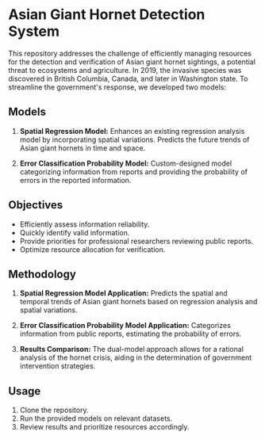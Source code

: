 # Asian Giant Hornet Detection System

This repository addresses the challenge of efficiently managing resources for the detection and verification of Asian giant hornet sightings, a potential threat to ecosystems and agriculture. In 2019, the invasive species was discovered in British Columbia, Canada, and later in Washington state. To streamline the government's response, we developed two models:

## Models

1. **Spatial Regression Model:** Enhances an existing regression analysis model by incorporating spatial variations. Predicts the future trends of Asian giant hornets in time and space.

2. **Error Classification Probability Model:** Custom-designed model categorizing information from reports and providing the probability of errors in the reported information.

## Objectives

- Efficiently assess information reliability.
- Quickly identify valid information.
- Provide priorities for professional researchers reviewing public reports.
- Optimize resource allocation for verification.

## Methodology

1. **Spatial Regression Model Application:** Predicts the spatial and temporal trends of Asian giant hornets based on regression analysis and spatial variations.

2. **Error Classification Probability Model Application:** Categorizes information from public reports, estimating the probability of errors.

3. **Results Comparison:** The dual-model approach allows for a rational analysis of the hornet crisis, aiding in the determination of government intervention strategies.

## Usage

1. Clone the repository.
2. Run the provided models on relevant datasets.
3. Review results and prioritize resources accordingly.
